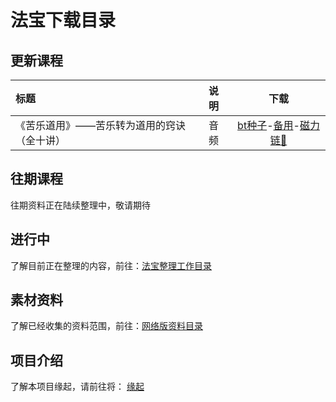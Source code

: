 # 法宝下载目录

## 更新课程

|标题|说明|下载|
:-|:-|:-:
|《苦乐道用》——苦乐转为道用的窍诀（全十讲）|音频| [bt种子](torrents/%E8%8B%A6%E4%B9%90%E9%81%93%E7%94%A8.torrent)-[备用](https://s3.ap-northeast-2.amazonaws.com/khenposodargye.public/torrents/%E8%8B%A6%E4%B9%90%E9%81%93%E7%94%A8.torrent)-[磁力链🧲](magnet:?xt=urn:btih:d103ec685628e152dc900df0d18b320ef31a5838&dn=%e8%8b%a6%e4%b9%90%e9%81%93%e7%94%a8&&ws=https%3a%2f%2fs3.ap-northeast-2.amazonaws.com%2fkhenposodargye.public%2f2020%2f)|

## 往期课程
往期资料正在陆续整理中，敬请期待

## 进行中
了解目前正在整理的内容，前往：[法宝整理工作目录](backlog.md)

## 素材资料
了解已经收集的资料范围，前往：[网络版资料目录](netdisk.md)

## 项目介绍
了解本项目缘起，请前往将： [缘起](README.md)
